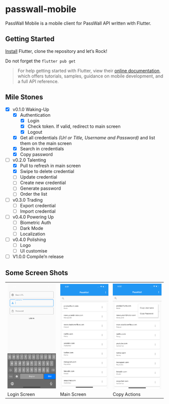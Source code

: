 # passwall-mobile

PassWall Mobile is a mobile client for PassWall API written with Flutter.

## Getting Started

[Install](https://flutter.dev/docs/get-started/install) Flutter, clone the repository  and let’s Rock!

Do not forget the  `flutter pub get` 

> For help getting started with Flutter, view their [online documentation](https://flutter.dev/docs), which offers tutorials, samples, guidance on mobile development, and a full API reference.

## Mile Stones

- [x] v0.1.0 Waking-Up
	- [x] Authentication
		- [x] Login
		- [x] Check token. If valid, redirect to main screen
		- [x] Logout
	- [x] Get all credentials *(Url or Title, Username and Password)* and list them on the main screen
	- [x] Search in credentials
	- [x] Copy password
- [ ] v0.2.0 Talenting
	- [x] Pull to refresh in main screen
	- [x] Swipe to delete credential
	- [ ] Update credential
	- [ ] Create new credential
	- [ ] Generate password
	- [ ] Order the list
- [ ] v0.3.0 Trading
	- [ ] Export credential
	- [ ] Import credential
- [ ] v0.4.0 Powering Up
	- [ ] Biometric Auth
	- [ ] Dark Mode
	- [ ] Localization
- [ ] v0.4.0 Polishing
	- [ ] Logo
	- [ ] UI customise  
- [ ] V1.0.0 Compile’n release

## Some Screen Shots
<table>
  <tr>
    <th><img src="screenshots/login.png" alt="Login Screen" width="250"/></th>
    <th><img src="screenshots/main.png" alt="Main Screen" width="250"/></th>
    <th><img src="screenshots/copy.png" alt="Copy Actions" width="250"/></th>
  </tr>
  <tr>
    <td>Login Screen</td>
    <td>Main Screen</td>
    <td>Copy Actions</td>
  </tr>
</table>


